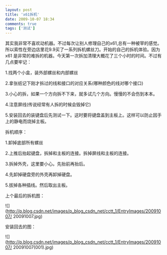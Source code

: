 ```yaml
---
layout: post
title: 'x61拆机'
date: 2009-10-07 18:34
comments: true
tags: ['测试']
---
```


其实我非常不喜欢动机器。不过每次让别人修理自己的x61,总有一种被宰的感觉。所以索性在旁边店里花9.9买了一系列拆机螺丝刀。开始的自己的拆机体验。因为x61
是非常的难拆的机器。今天第一次拆加清理大概花了三个小时的时间。不过有几点要牢记：

1.找两个小盒，装外部螺丝和内部螺丝

2.拿张纸记下刚才拆过的线和接口的对应关系(哪种颜色的线对哪个接口)

3.小心的拆，如果一个方向拆不下来，就多试几个方向。慢慢的不会伤到本本。

4.注意屏线(传说经常有人拆的时候会毁掉它)

5.安装回去的装键盘后先测试一下。这时要将键盘盖到主板上。这样可以防止因手上的静电而烧掉主板。

拆机顺序：

1.卸掉底部所有螺丝

2.上推后抬起键盘，拆掉和主板的连接。拆掉屏线和主板的连接。

3.拆掉外壳，这里要小心。先抬前再抬后。

4.先卸掉硬盘旁的外壳再卸掉硬盘。

5.拔掉各种插线。然后取出主板。

上个最后的拆机图：

![](http://p.blog.csdn.net/images/p_blog_csdn_net/cctt_1/EntryImages/20091007/
20091007.jpg)

安装回去的图：

![](http://p.blog.csdn.net/images/p_blog_csdn_net/cctt_1/EntryImages/20091007/
20091007\(001\).jpg)

